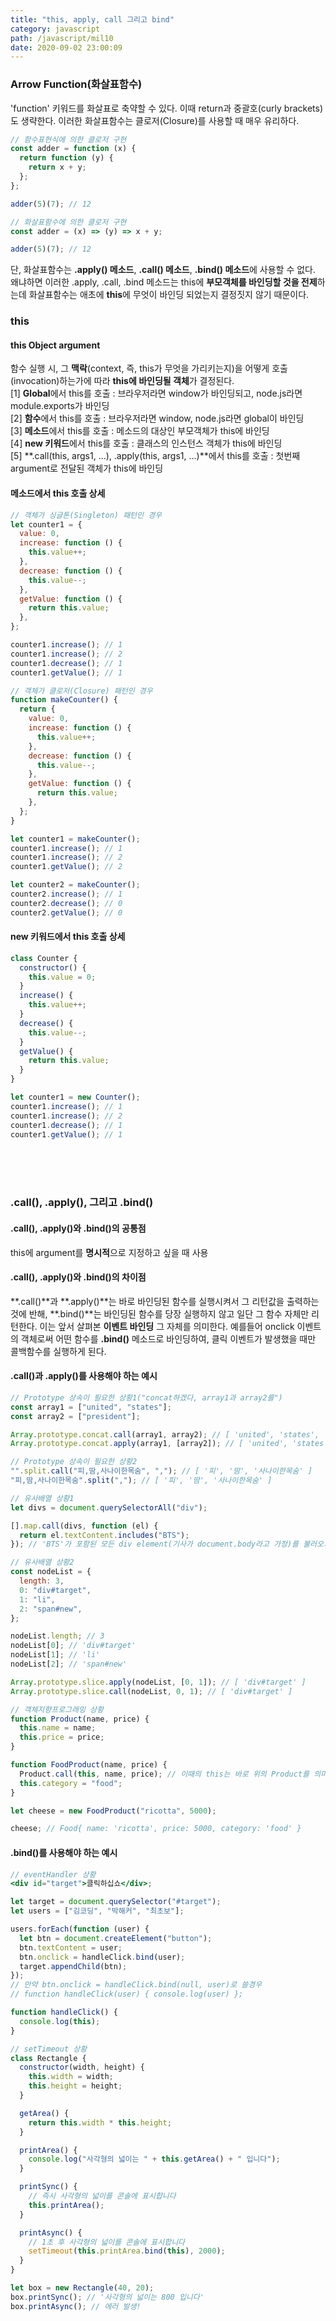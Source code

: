 ```yaml
---
title: "this, apply, call 그리고 bind"
category: javascript
path: /javascript/mil10
date: 2020-09-02 23:00:09
---
```


### Arrow Function(화살표함수)

'function' 키워드를 화살표로 축약할 수 있다. 이때 return과 중괄호(curly brackets)도 생략한다. 이러한 화살표함수는 클로저(Closure)를 사용할 때 매우 유리하다.

```js
// 함수표현식에 의한 클로저 구현
const adder = function (x) {
  return function (y) {
    return x + y;
  };
};

adder(5)(7); // 12
```

```js
// 화살표함수에 의한 클로저 구현
const adder = (x) => (y) => x + y;

adder(5)(7); // 12
```

단, 화살표함수는 **.apply() 메소드**, **.call() 메소드**, **.bind() 메소드**에 사용할 수 없다. 왜냐하면 이러한 .apply, .call, .bind 메소드는 this에 **부모객체를 바인딩할 것을 전제**하는데 화살표함수는 애초에 **this**에 무엇이 바인딩 되었는지 결정짓지 않기 때문이다.

### this

#### this Object argument

함수 실행 시, 그 **맥락**(context, 즉, this가 무엇을 가리키는지)을 어떻게 호출(invocation)하는가에 따라 **this에 바인딩될 객체**가 결정된다.  
[1] **Global**에서 this를 호출 : 브라우저라면 window가 바인딩되고, node.js라면 module.exports가 바인딩  
[2] **함수**에서 this를 호출 : 브라우저라면 window, node.js라면 global이 바인딩  
[3] **메소드**에서 this를 호출 : 메소드의 대상인 부모객체가 this에 바인딩  
[4] **new 키워드**에서 this를 호출 : 클래스의 인스턴스 객체가 this에 바인딩  
[5] **.call(this, args1, ...), .apply(this, args1, ...)**에서 this를 호출 : 첫번째 argument로 전달된 객체가 this에 바인딩

#### 메소드에서 this 호출 상세

```js
// 객체가 싱글톤(Singleton) 패턴인 경우
let counter1 = {
  value: 0,
  increase: function () {
    this.value++;
  },
  decrease: function () {
    this.value--;
  },
  getValue: function () {
    return this.value;
  },
};

counter1.increase(); // 1
counter1.increase(); // 2
counter1.decrease(); // 1
counter1.getValue(); // 1
```

```js
// 객체가 클로저(Closure) 패턴인 경우
function makeCounter() {
  return {
    value: 0,
    increase: function () {
      this.value++;
    },
    decrease: function () {
      this.value--;
    },
    getValue: function () {
      return this.value;
    },
  };
}

let counter1 = makeCounter();
counter1.increase(); // 1
counter1.increase(); // 2
counter1.getValue(); // 2

let counter2 = makeCounter();
counter2.increase(); // 1
counter2.decrease(); // 0
counter2.getValue(); // 0
```

#### new 키워드에서 this 호출 상세

```js
class Counter {
  constructor() {
    this.value = 0;
  }
  increase() {
    this.value++;
  }
  decrease() {
    this.value--;
  }
  getValue() {
    return this.value;
  }
}

let counter1 = new Counter();
counter1.increase(); // 1
counter1.increase(); // 2
counter1.decrease(); // 1
counter1.getValue(); // 1
```

<br>
<br>
<br>

### .call(), .apply(), 그리고 .bind()

#### .call(), .apply()와 .bind()의 공통점

this에 argument를 **명시적**으로 지정하고 싶을 때 사용

#### .call(), .apply()와 .bind()의 차이점

**.call()**과 **.apply()**는 바로 바인딩된 함수를 실행시켜서 그 리턴값을 출력하는 것에 반해, **.bind()**는 바인딩된 함수를 당장 실행하지 않고 일단 그 함수 자체만 리턴한다. 이는 앞서 살펴본 **이벤트 바인딩** 그 자체를 의미한다. 예를들어 onclick 이벤트의 객체로써 어떤 함수를 **.bind()** 메소드로 바인딩하여, 클릭 이벤트가 발생했을 때만 콜백함수를 실행하게 된다.

#### .call()과 .apply()를 사용해야 하는 예시

```js
// Prototype 상속이 필요한 상황1("concat하겠다, array1과 array2를")
const array1 = ["united", "states"];
const array2 = ["president"];

Array.prototype.concat.call(array1, array2); // [ 'united', 'states', 'president' ]
Array.prototype.concat.apply(array1, [array2]); // [ 'united', 'states', 'president' ]

// Prototype 상속이 필요한 상황2
"".split.call("피,땀,사나이한목숨", ","); // [ '피', '땀', '사나이한목숨' ]
"피,땀,사나이한목숨".split(","); // [ '피', '땀', '사나이한목숨' ]
```

```js
// 유사배열 상황1
let divs = document.querySelectorAll("div");

[].map.call(divs, function (el) {
  return el.textContent.includes("BTS");
}); // 'BTS'가 포함된 모든 div element(기사가 document.body라고 가정)를 불러오기

// 유사배열 상황2
const nodeList = {
  length: 3,
  0: "div#target",
  1: "li",
  2: "span#new",
};

nodeList.length; // 3
nodeList[0]; // 'div#target'
nodeList[1]; // 'li'
nodeList[2]; // 'span#new'

Array.prototype.slice.apply(nodeList, [0, 1]); // [ 'div#target' ]
Array.prototype.slice.call(nodeList, 0, 1); // [ 'div#target' ]
```

```js
// 객체지향프로그래밍 상황
function Product(name, price) {
  this.name = name;
  this.price = price;
}

function FoodProduct(name, price) {
  Product.call(this, name, price); // 이때의 this는 바로 위의 Product를 의미
  this.category = "food";
}

let cheese = new FoodProduct("ricotta", 5000);

cheese; // Food{ name: 'ricotta', price: 5000, category: 'food' }
```

#### .bind()를 사용해야 하는 예시

```jsx
// eventHandler 상황
<div id="target">클릭하십쇼</div>;

let target = document.querySelector("#target");
let users = ["김코딩", "박해커", "최초보"];

users.forEach(function (user) {
  let btn = document.createElement("button");
  btn.textContent = user;
  btn.onclick = handleClick.bind(user);
  target.appendChild(btn);
});
// 만약 btn.onclick = handleClick.bind(null, user)로 쓸경우
// function handleClick(user) { console.log(user) };

function handleClick() {
  console.log(this);
}
```

```js
// setTimeout 상황
class Rectangle {
  constructor(width, height) {
    this.width = width;
    this.height = height;
  }

  getArea() {
    return this.width * this.height;
  }

  printArea() {
    console.log("사각형의 넓이는 " + this.getArea() + " 입니다");
  }

  printSync() {
    // 즉시 사각형의 넓이를 콘솔에 표시합니다
    this.printArea();
  }

  printAsync() {
    // 1초 후 사각형의 넓이를 콘솔에 표시합니다
    setTimeout(this.printArea.bind(this), 2000);
  }
}

let box = new Rectangle(40, 20);
box.printSync(); // '사각형의 넓이는 800 입니다'
box.printAsync(); // 에러 발생!
```

